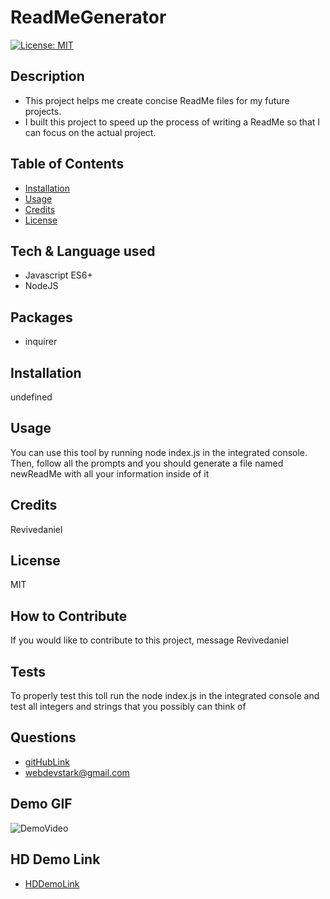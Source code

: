 
# ReadMeGenerator
[![License: MIT](https://img.shields.io/badge/License-MIT-yellow.svg)](https://opensource.org/licenses/MIT)
## Description
- This project helps me create concise ReadMe files for my future projects.
- I built this project to speed up the process of writing a ReadMe so that I can focus on the actual project.
## Table of Contents
- [Installation](#installation)
- [Usage](#usage)
- [Credits](#credits)
- [License](#license)

## Tech & Language used
- Javascript ES6+
- NodeJS

## Packages
- inquirer

## Installation
undefined
## Usage
You can use this tool by running node index.js in the integrated console. Then, follow all the prompts and you should generate a file named newReadMe with all your information inside of it
## Credits
Revivedaniel
## License
MIT
## How to Contribute
If you would like to contribute to this project, message Revivedaniel
## Tests
To properly test this toll run the node index.js in the integrated console and test all integers and strings that you possibly can think of
## Questions
* [gitHubLink](https://github.com/Revivedaniel)
* <a href="mailto:it-support@kth.se">webdevstark@gmail.com</a>
## Demo GIF
![DemoVideo](./assets/vids/readmegeneratordemo.gif)

## HD Demo Link
* [HDDemoLink](https://youtu.be/sFt2OssYY6k)
